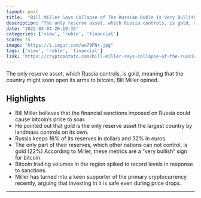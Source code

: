 ```yaml
---
layout: post
title:  "Bill Miller Says Collapse of The Russian Ruble Is Very Bullish for Bitcoin"
description: "The only reserve asset, which Russia controls, is gold, meaning that the country might soon open its arms to bitcoin, Bill Miller opined."
date: "2022-03-04 20:19:35"
categories: ['view', 'ruble', 'financial']
score: 75
image: "https://i.imgur.com/wo79FNr.jpg"
tags: ['view', 'ruble', 'financial']
link: "https://cryptopotato.com/bill-miller-says-collapse-of-the-russian-ruble-is-very-bullish-for-bitcoin/?amp"
---
```


The only reserve asset, which Russia controls, is gold, meaning that the country might soon open its arms to bitcoin, Bill Miller opined.

## Highlights

- Bill Miller believes that the financial sanctions imposed on Russia could cause bitcoin’s price to soar.
- He pointed out that gold is the only reserve asset the largest country by landmass controls on its own.
- Russia keeps 16% of its reserves in dollars and 32% in euros.
- The only part of their reserves, which other nations can not control, is gold (22%) According to Miller, these metrics are a “very bullish” sign for bitcoin.
- Bitcoin trading volumes in the region spiked to record levels in response to sanctions.
- Miller has turned into a keen supporter of the primary cryptocurrency recently, arguing that investing in it is safe even during price drops.

---
